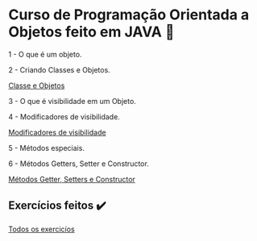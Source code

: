 # Curso de Programação Orientada a Objetos feito em JAVA 🍵
 1 - O que é um objeto.
 
 2 - Criando Classes e Objetos.
 
 <a href="https://github.com/AnaLauraMartinsS/OOP/tree/main/ClasseEObjetos">Classe e Objetos</a>
 
 3 - O que é visibilidade em um Objeto.
 
 4 - Modificadores de visibilidade.
 
  <a href="https://github.com/AnaLauraMartinsS/OOP/tree/main/ModificadoresDeVisibilidade">Modificadores de visibilidade</a>
 
 5 - Métodos especiais.
 
 6 - Métodos Getters, Setter e Constructor.
 
 <a href="https://github.com/AnaLauraMartinsS/OOP/tree/main/Get_Set_Constructor">Métodos Getter, Setters e Constructor</a>

 ## Exercícios feitos ✔️

<a href="https://github.com/AnaLauraMartinsS/OOP/tree/main/Exercicio/Exercicio">Todos os exercicíos</a>

